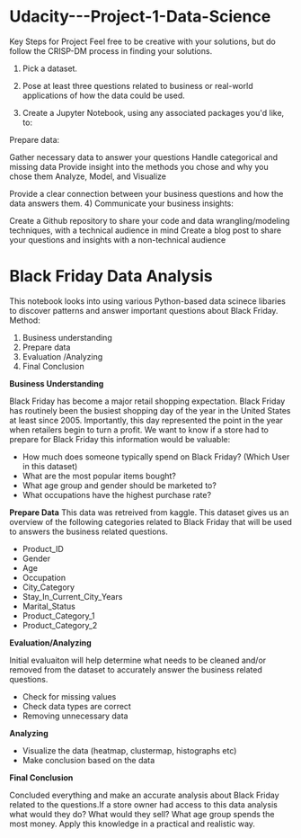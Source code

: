 # Udacity---Project-1-Data-Science

Key Steps for Project
Feel free to be creative with your solutions, but do follow the CRISP-DM process in finding your solutions.

1) Pick a dataset.

2) Pose at least three questions related to business or real-world applications of how the data could be used.

3) Create a Jupyter Notebook, using any associated packages you'd like, to:

Prepare data:

Gather necessary data to answer your questions
Handle categorical and missing data
Provide insight into the methods you chose and why you chose them
Analyze, Model, and Visualize

Provide a clear connection between your business questions and how the data answers them.
4) Communicate your business insights:

Create a Github repository to share your code and data wrangling/modeling techniques, with a technical audience in mind
Create a blog post to share your questions and insights with a non-technical audience


# Black Friday Data Analysis

This notebook looks into using various Python-based data scinece libaries to discover patterns and answer important questions about Black Friday.
Method:
1. Business understanding
2. Prepare data
3. Evaluation /Analyzing
4. Final Conclusion


__Business Understanding__

Black Friday has become a major retail shopping expectation. Black Friday has routinely been the busiest shopping day of the year in the United States at least since 2005. Importantly, this day represented the point in the year when retailers begin to turn a profit.
We want to know if a store had to prepare for Black Friday this information would be valuable:

- How much does someone typically spend on Black Friday? (Which User in this dataset)
- What are the most popular items bought?
- What age group and gender should be marketed to?
- What occupations have the highest purchase rate?


__Prepare Data__
This data was retreived from kaggle. This dataset gives us an overview of the following categories related to Black Friday that will be used to answers the business related questions.

- Product_ID
- Gender
- Age
- Occupation
- City_Category
- Stay_In_Current_City_Years
- Marital_Status
- Product_Category_1
- Product_Category_2

__Evaluation/Analyzing__

Initial evaluaiton will help determine what needs to be cleaned and/or removed from the dataset to accurately answer the business related questions.
- Check for missing values
- Check data types are correct
- Removing unnecessary data

__Analyzing__
- Visualize the data (heatmap, clustermap, histographs etc)
- Make conclusion based on the data


__Final Conclusion__

Concluded everything and make an accurate analysis about Black Friday related to the questions.If a store owner had access to this data analysis what would they do? What would they sell? What age group spends the most money. Apply this knowledge in a practical and realistic way.
